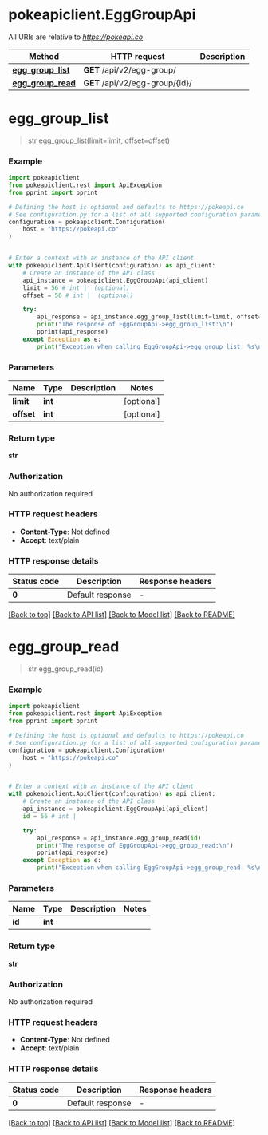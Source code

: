 # pokeapiclient.EggGroupApi

All URIs are relative to *https://pokeapi.co*

Method | HTTP request | Description
------------- | ------------- | -------------
[**egg_group_list**](EggGroupApi.md#egg_group_list) | **GET** /api/v2/egg-group/ | 
[**egg_group_read**](EggGroupApi.md#egg_group_read) | **GET** /api/v2/egg-group/{id}/ | 


# **egg_group_list**
> str egg_group_list(limit=limit, offset=offset)

### Example


```python
import pokeapiclient
from pokeapiclient.rest import ApiException
from pprint import pprint

# Defining the host is optional and defaults to https://pokeapi.co
# See configuration.py for a list of all supported configuration parameters.
configuration = pokeapiclient.Configuration(
    host = "https://pokeapi.co"
)


# Enter a context with an instance of the API client
with pokeapiclient.ApiClient(configuration) as api_client:
    # Create an instance of the API class
    api_instance = pokeapiclient.EggGroupApi(api_client)
    limit = 56 # int |  (optional)
    offset = 56 # int |  (optional)

    try:
        api_response = api_instance.egg_group_list(limit=limit, offset=offset)
        print("The response of EggGroupApi->egg_group_list:\n")
        pprint(api_response)
    except Exception as e:
        print("Exception when calling EggGroupApi->egg_group_list: %s\n" % e)
```



### Parameters


Name | Type | Description  | Notes
------------- | ------------- | ------------- | -------------
 **limit** | **int**|  | [optional] 
 **offset** | **int**|  | [optional] 

### Return type

**str**

### Authorization

No authorization required

### HTTP request headers

 - **Content-Type**: Not defined
 - **Accept**: text/plain

### HTTP response details

| Status code | Description | Response headers |
|-------------|-------------|------------------|
**0** | Default response |  -  |

[[Back to top]](#) [[Back to API list]](../README.md#documentation-for-api-endpoints) [[Back to Model list]](../README.md#documentation-for-models) [[Back to README]](../README.md)

# **egg_group_read**
> str egg_group_read(id)

### Example


```python
import pokeapiclient
from pokeapiclient.rest import ApiException
from pprint import pprint

# Defining the host is optional and defaults to https://pokeapi.co
# See configuration.py for a list of all supported configuration parameters.
configuration = pokeapiclient.Configuration(
    host = "https://pokeapi.co"
)


# Enter a context with an instance of the API client
with pokeapiclient.ApiClient(configuration) as api_client:
    # Create an instance of the API class
    api_instance = pokeapiclient.EggGroupApi(api_client)
    id = 56 # int | 

    try:
        api_response = api_instance.egg_group_read(id)
        print("The response of EggGroupApi->egg_group_read:\n")
        pprint(api_response)
    except Exception as e:
        print("Exception when calling EggGroupApi->egg_group_read: %s\n" % e)
```



### Parameters


Name | Type | Description  | Notes
------------- | ------------- | ------------- | -------------
 **id** | **int**|  | 

### Return type

**str**

### Authorization

No authorization required

### HTTP request headers

 - **Content-Type**: Not defined
 - **Accept**: text/plain

### HTTP response details

| Status code | Description | Response headers |
|-------------|-------------|------------------|
**0** | Default response |  -  |

[[Back to top]](#) [[Back to API list]](../README.md#documentation-for-api-endpoints) [[Back to Model list]](../README.md#documentation-for-models) [[Back to README]](../README.md)

